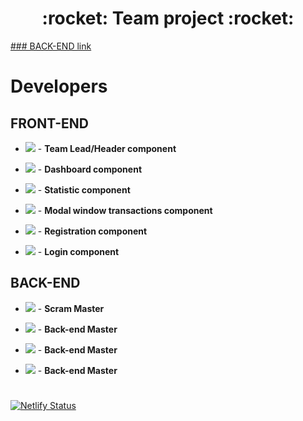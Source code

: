 <h1 align="center"> :rocket: Team project :rocket: </h1>

[### BACK-END link](https://github.com/KMyroslav/group_project_wallet-back)

# Developers

## FRONT-END

- [<img src="https://img.shields.io/badge/-Denys%20Filichkin-000080" />](https://github.com/DenysPhV) -
  **Team Lead/Header component**

- [<img src="https://img.shields.io/badge/-Miroslav%20Kukhtaruk-ff6347" />](https://github.com/KMyroslav) -
  **Dashboard component**

- [<img src="https://img.shields.io/badge/-Pavlo%20Oliinyk-ffff00" />](https://github.com/PavloOliinyk) -
  **Statistic component**

- [<img src="https://img.shields.io/badge/-Alexander%20Tkachuk-008000" />](https://github.com/tkauchuk) -
  **Modal window transactions component**

- [<img src="https://img.shields.io/badge/-Ruslan%20Kuzma-0000ff" />](https://github.com/ruslan3486) -
  **Registration component**

- [<img src="https://img.shields.io/badge/-Aleksandr%20Bondarenko-808080" />](https://github.com/Aleksandr-Bondarenko) -
  **Login component**

## BACK-END

- [<img src="https://img.shields.io/badge/-Illiya%20Lunev-6360F8" />](https://github.com/Illiya-Lunev) -
  **Scram Master**

- [<img src="https://img.shields.io/badge/-Andrii%20Lypovetskyi-ffa500" />](https://github.com/AndrL2311) -
  **Back-end Master**

- [<img src="https://img.shields.io/badge/-Vladyslav%20Kirienko-ffffff" />](https://github.com/kvlad0610) -
  **Back-end Master**

- [<img src="https://img.shields.io/badge/-Dmytro%20Salii-000000" />](https://github.com/DmytroMS) -
  **Back-end Master**

#

[![Netlify Status](https://api.netlify.com/api/v1/badges/8d890b8d-1275-400c-b8f0-756f93077e3f/deploy-status)](https://app.netlify.com/sites/dfv-project-group-2-front/deploys)
